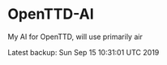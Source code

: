 # OpenTTD-AI
My AI for OpenTTD, will use primarily air

Latest backup: Sun Sep 15 10:31:01 UTC 2019
